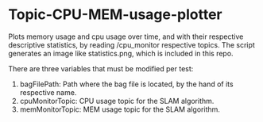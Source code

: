 # Topic-CPU-MEM-usage-plotter
Plots memory usage and cpu usage over time, and with their respective descriptive statistics, by reading /cpu_monitor respective topics. The script generates an image like statistics.png, which is included in this repo.

There are three variables that must be modified per test:
1. bagFilePath: Path where the bag file is located, by the hand of its respective name.
2. cpuMonitorTopic: CPU usage topic for the SLAM algorithm.
3. memMonitorTopic: MEM usage topic for the SLAM algorithm.
